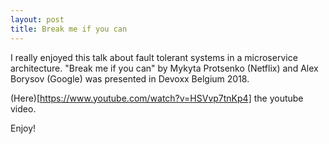 ```yaml
---
layout: post
title: Break me if you can
---
```


I really enjoyed this talk about fault tolerant systems in a microservice architecture. "Break me if you can" by Mykyta Protsenko (Netflix) and Alex Borysov (Google) was presented in Devoxx Belgium 2018. 

(Here)[https://www.youtube.com/watch?v=HSVvp7tnKp4] the youtube video.

Enjoy!
